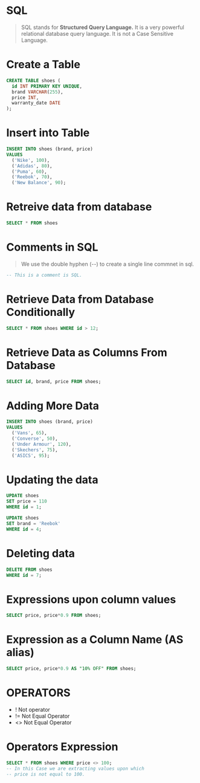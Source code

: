 # <b>SQL</b>

><p> SQL stands for <b>Structured Query Language.</b> 
> It is a very powerful relational database query language. It is not a Case Sensitive Language. </p>

# Create a Table

```sql
CREATE TABLE shoes (
  id INT PRIMARY KEY UNIQUE,
  brand VARCHAR(255),
  price INT,
  warranty_date DATE
);
```

# Insert into Table

```sql
INSERT INTO shoes (brand, price)
VALUES
  ('Nike', 100),
  ('Adidas', 80),
  ('Puma', 60),
  ('Reebok', 70),
  ('New Balance', 90);
```

# Retreive data from database

```sql
SELECT * FROM shoes
```
# Comments in SQL
> <p> 
> We use the double hyphen (--) to create a single line commnet in sql. 
</p>

``` sql
-- This is a comment is SQL.

```
# Retrieve Data from Database Conditionally

``` sql 
SELECT * FROM shoes WHERE id > 12;
```

# Retrieve Data as Columns From Database

``` sql 
SELECT id, brand, price FROM shoes;
```
# Adding More Data

```sql
INSERT INTO shoes (brand, price)
VALUES
  ('Vans', 65),
  ('Converse', 50),
  ('Under Armour', 120),
  ('Skechers', 75),
  ('ASICS', 95);

```

# Updating the data

```sql
UPDATE shoes
SET price = 110
WHERE id = 1;

UPDATE shoes
SET brand = 'Reebok'
WHERE id = 4;

```

# Deleting data

```sql
DELETE FROM shoes
WHERE id = 7;

```
# Expressions upon column values

``` sql
SELECT price, price*0.9 FROM shoes;
```

# Expression as a Column Name (AS alias)

``` sql
SELECT price, price*0.9 AS "10% OFF" FROM shoes;

```

# OPERATORS
- ! Not operator
- != Not Equal Operator
- <> Not Equal Operator 
  
# Operators Expression

``` sql 
SELECT * FROM shoes WHERE price <> 100;
-- In this Case we are extracting values upon which
-- price is not equal to 100.
```